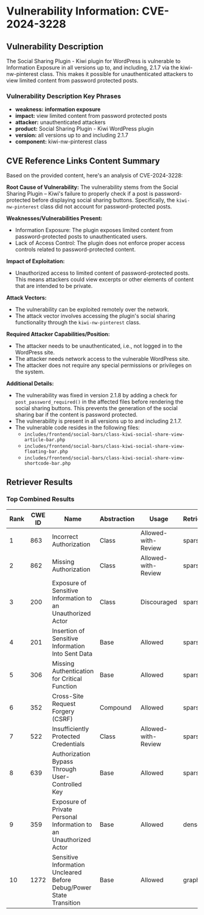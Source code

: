 # Vulnerability Information: CVE-2024-3228

## Vulnerability Description
The Social Sharing Plugin - Kiwi plugin for WordPress is vulnerable to Information Exposure in all versions up to, and including, 2.1.7 via the kiwi-nw-pinterest class. This makes it possible for unauthenticated attackers to view limited content from password protected posts.

### Vulnerability Description Key Phrases
- **weakness:** **information exposure**
- **impact:** view limited content from password protected posts
- **attacker:** unauthenticated attackers
- **product:** Social Sharing Plugin - Kiwi WordPress plugin
- **version:** all versions up to and including 2.1.7
- **component:** kiwi-nw-pinterest class

## CVE Reference Links Content Summary
Based on the provided content, here's an analysis of CVE-2024-3228:

**Root Cause of Vulnerability:**
The vulnerability stems from the Social Sharing Plugin – Kiwi's failure to properly check if a post is password-protected before displaying social sharing buttons. Specifically, the `kiwi-nw-pinterest` class did not account for password-protected posts.

**Weaknesses/Vulnerabilities Present:**
- Information Exposure: The plugin exposes limited content from password-protected posts to unauthenticated users.
- Lack of Access Control: The plugin does not enforce proper access controls related to password-protected content.

**Impact of Exploitation:**
- Unauthorized access to limited content of password-protected posts. This means attackers could view excerpts or other elements of content that are intended to be private.

**Attack Vectors:**
- The vulnerability can be exploited remotely over the network.
- The attack vector involves accessing the plugin's social sharing functionality through the `kiwi-nw-pinterest` class.

**Required Attacker Capabilities/Position:**
- The attacker needs to be unauthenticated, i.e., not logged in to the WordPress site.
- The attacker needs network access to the vulnerable WordPress site.
- The attacker does not require any special permissions or privileges on the system.

**Additional Details:**
- The vulnerability was fixed in version 2.1.8 by adding a check for `post_password_required()` in the affected files before rendering the social sharing buttons. This prevents the generation of the social sharing bar if the content is password protected.
- The vulnerability is present in all versions up to and including 2.1.7.
- The vulnerable code resides in the following files:
    - `includes/frontend/social-bars/class-kiwi-social-share-view-article-bar.php`
    - `includes/frontend/social-bars/class-kiwi-social-share-view-floating-bar.php`
    - `includes/frontend/social-bars/class-kiwi-social-share-view-shortcode-bar.php`

## Retriever Results

### Top Combined Results

| Rank | CWE ID | Name | Abstraction | Usage  | Retrievers | Individual Scores |
|------|--------|------|-------------|-------|------------|-------------------|
| 1 | 863 | Incorrect Authorization | Class | Allowed-with-Review | sparse | 0.259 |
| 2 | 862 | Missing Authorization | Class | Allowed-with-Review | sparse | 0.248 |
| 3 | 200 | Exposure of Sensitive Information to an Unauthorized Actor | Class | Discouraged | sparse | 0.246 |
| 4 | 201 | Insertion of Sensitive Information Into Sent Data | Base | Allowed | sparse | 0.243 |
| 5 | 306 | Missing Authentication for Critical Function | Base | Allowed | sparse | 0.242 |
| 6 | 352 | Cross-Site Request Forgery (CSRF) | Compound | Allowed | sparse | 0.241 |
| 7 | 522 | Insufficiently Protected Credentials | Class | Allowed-with-Review | sparse | 0.232 |
| 8 | 639 | Authorization Bypass Through User-Controlled Key | Base | Allowed | sparse | 0.232 |
| 9 | 359 | Exposure of Private Personal Information to an Unauthorized Actor | Base | Allowed | dense | 0.519 |
| 10 | 1272 | Sensitive Information Uncleared Before Debug/Power State Transition | Base | Allowed | graph | 0.002 |

